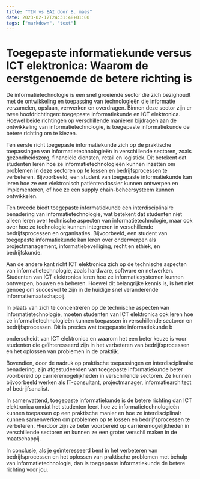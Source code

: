 ```yaml
---
title: "TIN vs EAI door B. maes"
date: 2023-02-12T24:31:48+01:00
tags: ["markdown", "text"]
---
```


# Toegepaste informatiekunde versus ICT elektronica: Waarom de eerstgenoemde de betere richting is

De informatietechnologie is een snel groeiende sector die zich bezighoudt met de ontwikkeling en toepassing van technologieën die informatie verzamelen, opslaan, verwerken en overdragen. Binnen deze sector zijn er twee hoofdrichtingen: toegepaste informatiekunde en ICT elektronica. Hoewel beide richtingen op verschillende manieren bijdragen aan de ontwikkeling van informatietechnologie, is toegepaste informatiekunde de betere richting om te kiezen.

Ten eerste richt toegepaste informatiekunde zich op de praktische toepassingen van informatietechnologieën in verschillende sectoren, zoals gezondheidszorg, financiële diensten, retail en logistiek. Dit betekent dat studenten leren hoe ze informatietechnologieën kunnen inzetten om problemen in deze sectoren op te lossen en bedrijfsprocessen te verbeteren. Bijvoorbeeld, een student van toegepaste informatiekunde kan leren hoe ze een elektronisch patiëntendossier kunnen ontwerpen en implementeren, of hoe ze een supply chain-beheersysteem kunnen ontwikkelen.

Ten tweede biedt toegepaste informatiekunde een interdisciplinaire benadering van informatietechnologie, wat betekent dat studenten niet alleen leren over technische aspecten van informatietechnologie, maar ook over hoe ze technologie kunnen integreren in verschillende bedrijfsprocessen en organisaties. Bijvoorbeeld, een student van toegepaste informatiekunde kan leren over onderwerpen als projectmanagement, informatiebeveiliging, recht en ethiek, en bedrijfskunde.

Aan de andere kant richt ICT elektronica zich op de technische aspecten van informatietechnologie, zoals hardware, software en netwerken. Studenten van ICT elektronica leren hoe ze informatiesystemen kunnen ontwerpen, bouwen en beheren. Hoewel dit belangrijke kennis is, is het niet genoeg om succesvol te zijn in de huidige snel veranderende informatiemaatschappij.

In plaats van zich te concentreren op de technische aspecten van informatietechnologie, moeten studenten van ICT elektronica ook leren hoe ze informatietechnologieën kunnen toepassen in verschillende sectoren en bedrijfsprocessen. Dit is precies wat toegepaste informatiekunde b



onderscheidt van ICT elektronica en waarom het een beter keuze is voor studenten die geïnteresseerd zijn in het verbeteren van bedrijfsprocessen en het oplossen van problemen in de praktijk.

Bovendien, door de nadruk op praktische toepassingen en interdisciplinaire benadering, zijn afgestudeerden van toegepaste informatiekunde beter voorbereid op carrièremogelijkheden in verschillende sectoren. Ze kunnen bijvoorbeeld werken als IT-consultant, projectmanager, informatiearchitect of bedrijfsanalist.

In samenvattend, toegepaste informatiekunde is de betere richting dan ICT elektronica omdat het studenten leert hoe ze informatietechnologieën kunnen toepassen op een praktische manier en hoe ze interdisciplinair kunnen samenwerken om problemen op te lossen en bedrijfsprocessen te verbeteren. Hierdoor zijn ze beter voorbereid op carrièremogelijkheden in verschillende sectoren en kunnen ze een groter verschil maken in de maatschappij.

In conclusie, als je geïnteresseerd bent in het verbeteren van bedrijfsprocessen en het oplossen van praktische problemen met behulp van informatietechnologie, dan is toegepaste informatiekunde de betere richting voor jou.